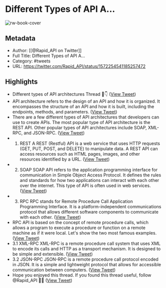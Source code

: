 # Different Types of API A...

![rw-book-cover](https://pbs.twimg.com/profile_images/1542520452999815169/mHs_cQZj.jpg)

## Metadata
- Author: [[@Rapid_API on Twitter]]
- Full Title: Different Types of API A...
- Category: #tweets
- URL: https://twitter.com/Rapid_API/status/1572254541185257472

## Highlights
- Different types of API architectures
  Thread 🧵👇 ([View Tweet](https://twitter.com/Rapid_API/status/1572254541185257472))
- API architecture refers to the design of an API and how it is organized. 
  It encompasses the structure of an API and how it is built, including the endpoints, methods, and parameters. ([View Tweet](https://twitter.com/Rapid_API/status/1572254545304080384))
- There are a few different types of API architectures that developers can use to create APIs.
  The most popular type of API architecture is the REST API.
  Other popular types of API architectures include SOAP, XML-RPC, and JSON-RPC. ([View Tweet](https://twitter.com/Rapid_API/status/1572254549548703749))
- 1. REST
  A REST (Restful) API is a web service that uses HTTP requests (GET, PUT, POST, and DELETE) to manipulate data. 
  A REST API can access resources such as HTML pages, images, and other resources identified by a URL. ([View Tweet](https://twitter.com/Rapid_API/status/1572254553877127173))
- 2. SOAP
  SOAP API refers to the application programming interface for communication in Simple Object Access Protocol. 
  It defines the rules and standards for how two applications can interact with each other over the internet. 
  This type of API is often used in web services. ([View Tweet](https://twitter.com/Rapid_API/status/1572254558046363648))
- 3. RPC
  RPC stands for Remote Procedure Call Application Programming Interface.
  It is a platform-independent communications protocol that allows different software components to communicate with each other. ([View Tweet](https://twitter.com/Rapid_API/status/1572254562228097024))
- RPC API is based on the concept of remote procedure calls, which allows a program to execute a procedure or function on a remote machine as if it were local.
  Let's show the two most famous examples. ([View Tweet](https://twitter.com/Rapid_API/status/1572254566548127744))
- 3.1 XML-RPC 
  XML-RPC is a remote procedure call system that uses XML to encode its calls and HTTP as a transport mechanism. 
  It is designed to be simple and extensible. ([View Tweet](https://twitter.com/Rapid_API/status/1572254570725707779))
- 3.2 JSON-RPC
  JSON-RPC is a remote procedure call protocol encoded in JSON. 
  It is a simple and lightweight protocol that allows for accessible communication between computers. ([View Tweet](https://twitter.com/Rapid_API/status/1572254574961893377))
- Hope you enjoyed this thread.
  If you found this thread useful, follow @Rapid_API 🐙💙 ([View Tweet](https://twitter.com/Rapid_API/status/1572254579160383488))
